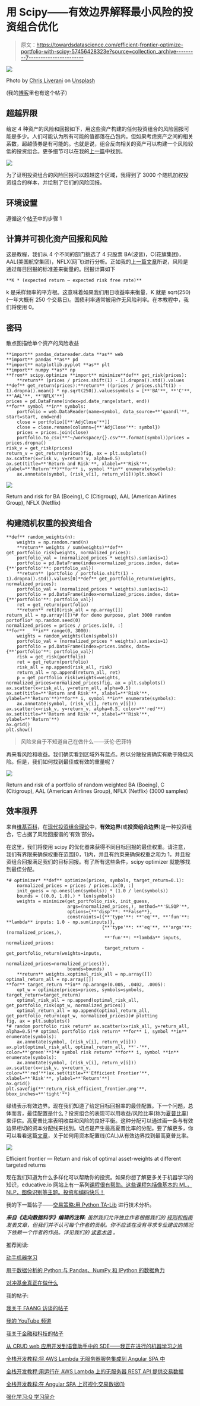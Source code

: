 # 用 Scipy——有效边界解释最小风险的投资组合优化

> 原文：<https://towardsdatascience.com/efficient-frontier-optimize-portfolio-with-scipy-57456428323e?source=collection_archive---------7----------------------->

![](img/e83a3f0a88f5af582cc98788301812f2.png)

Photo by [Chris Liverani](https://unsplash.com/@chrisliverani?utm_source=medium&utm_medium=referral) on [Unsplash](https://unsplash.com?utm_source=medium&utm_medium=referral)

(我的[博客](https://kylelix7.github.io/Efficient-Frontier-Explained-with-SciPy/)里也有这个帖子)

## 超越界限

给定 4 种资产的风险和回报如下，用这些资产构建的任何投资组合的风险回报可能是多少。人们可能认为所有可能的值都落在凸包内。但如果考虑资产之间的相关系数，超越债券是有可能的。也就是说，组合反向相关的资产可以构建一个风险较低的投资组合。更多细节可以在我的[上一篇](https://medium.com/@kyle.jinhai.li/reducing-risk-by-building-portfolio-8772d1ce0f21)中找到。

![](img/e5bff0fc8ca375ee754d2ed9525fb81a.png)

为了证明投资组合的风险回报可以超越这个区域，我得到了 3000 个随机加权投资组合的样本，并绘制了它们的风险回报。

## 环境设置

遵循这个[帖子](https://medium.com/@kyle.jinhai.li/collect-trading-data-with-pandas-library-8904659f2122)中的步骤 1

## 计算并可视化资产回报和风险

这是教程，我们从 4 个不同的部门挑选了 4 只股票 BA(波音)，C(花旗集团)，AAL(美国航空集团)，NFLX(网飞)进行分析。正如我的[上一篇文章](https://medium.com/@kyle.jinhai.li/reducing-risk-by-building-portfolio-8772d1ce0f21)所说，风险是通过每日回报的标准差来衡量的。回报计算如下

```
**K * (expected return – expected risk free rate)**
```

k 是采样频率的平方根。这意味着如果我们用日收益率来衡量，K 就是 sqrt(250)(一年大概有 250 个交易日)。国债利率通常被用作无风险利率。在本教程中，我们将使用 0。

## 密码

散点图描绘单个资产的风险收益

```
**import** pandas_datareader.data **as** web
**import** pandas **as** pd
**import** matplotlib.pyplot **as** plt
**import** numpy **as** np
**from** scipy.optimize **import** minimize**def** get_risk(prices):
    **return** (prices / prices.shift(1) - 1).dropna().std().values **def** get_return(prices):**return** ((prices / prices.shift(1) - 1).dropna().mean() * np.sqrt(250)).valuessymbols = [**'BA'**, **'C'**, **'AAL'**, **'NFLX'**]
prices = pd.DataFrame(index=pd.date_range(start, end))
**for** symbol **in** symbols:
    portfolio = web.DataReader(name=symbol, data_source=**'quandl'**, start=start, end=end)
    close = portfolio[[**'AdjClose'**]]
    close = close.rename(columns={**'AdjClose'**: symbol})
    prices = prices.join(close)
    portfolio.to_csv(**"~/workspace/{}.csv"**.format(symbol))prices = prices.dropna()
risk_v = get_risk(prices)
return_v = get_return(prices)fig, ax = plt.subplots()
ax.scatter(x=risk_v, y=return_v, alpha=0.5)
ax.set(title=**'Return and Risk'**, xlabel=**'Risk'**, ylabel=**'Return'**)**for** i, symbol **in** enumerate(symbols):
    ax.annotate(symbol, (risk_v[i], return_v[i]))plt.show()
```

![](img/5f111743c41582c59cc8a7949a244228.png)

Return and risk for BA (Boeing), C (Citigroup), AAL (American Airlines Group), NFLX (Netflix)

## 构建随机权重的投资组合

```
**def** random_weights(n):
    weights = np.random.rand(n)
    **return** weights / sum(weights)**def** get_portfolio_risk(weights, normalized_prices):
    portfolio_val = (normalized_prices * weights).sum(axis=1)
    portfolio = pd.DataFrame(index=normalized_prices.index, data={**'portfolio'**: portfolio_val})
    **return** (portfolio / portfolio.shift(1) - 1).dropna().std().values[0]**def** get_portfolio_return(weights, normalized_prices):
    portfolio_val = (normalized_prices * weights).sum(axis=1)
    portfolio = pd.DataFrame(index=normalized_prices.index, data={**'portfolio'**: portfolio_val})
    ret = get_return(portfolio)
    **return** ret[0]risk_all = np.array([])
return_all = np.array([])*# for demo purpose, plot 3000 random portoflio* np.random.seed(0)
normalized_prices = prices / prices.ix[0, :]
**for** _ **in** range(0, 3000):
    weights = random_weights(len(symbols))
    portfolio_val = (normalized_prices * weights).sum(axis=1)
    portfolio = pd.DataFrame(index=prices.index, data={**'portfolio'**: portfolio_val})
    risk = get_risk(portfolio)
    ret = get_return(portfolio)
    risk_all = np.append(risk_all, risk)
    return_all = np.append(return_all, ret)
    p = get_portfolio_risk(weights=weights, normalized_prices=normalized_prices)fig, ax = plt.subplots()
ax.scatter(x=risk_all, y=return_all, alpha=0.5)
ax.set(title=**'Return and Risk'**, xlabel=**'Risk'**, ylabel=**'Return'**)**for** i, symbol **in** enumerate(symbols):
    ax.annotate(symbol, (risk_v[i], return_v[i]))
ax.scatter(x=risk_v, y=return_v, alpha=0.5, color=**'red'**)
ax.set(title=**'Return and Risk'**, xlabel=**'Risk'**, ylabel=**'Return'**)
ax.grid()
plt.show()
```

> 风险来自于不知道自己在做什么——沃伦·巴菲特

再来看风险和收益。我们确实看到区域外有蓝点。所以分散投资确实有助于降低风险。但是，我们如何找到最佳或有效的重量呢？

![](img/c1842ffb7ef4c446913dc567c4432e0f.png)

Return and risk of a portfolio of random weighted BA (Boeing), C (Citigroup), AAL (American Airlines Group), NFLX (Netflix) (3000 samples)

## 效率限界

来自[维基百科](https://en.wikipedia.org/wiki/Efficient_frontier)，在[现代投资组合理论](https://en.wikipedia.org/wiki/Modern_portfolio_theory)中，**有效边界**(或**投资组合边界**)是一种投资组合，它占据了风险回报谱的‘有效’部分。

在这里，我们将使用 scipy 的优化器来获得不同目标回报的最佳权重。请注意，我们有界限来确保权重在范围[0，1]内，并且有约束来确保权重之和为 1，并且投资组合回报满足我们的目标回报。有了所有这些条件，scipy optimizer 就能够找到最佳分配。

```
*# optimizer* **def** optimize(prices, symbols, target_return=0.1):
    normalized_prices = prices / prices.ix[0, :]
    init_guess = np.ones(len(symbols)) * (1.0 / len(symbols))
    bounds = ((0.0, 1.0),) * len(symbols)
    weights = minimize(get_portfolio_risk, init_guess,
                       args=(normalized_prices,), method=**'SLSQP'**,
                       options={**'disp'**: **False**},
                       constraints=({**'type'**: **'eq'**, **'fun'**: **lambda** inputs: 1.0 - np.sum(inputs)},
                                    {**'type'**: **'eq'**, **'args'**: (normalized_prices,),
                                     **'fun'**: **lambda** inputs, normalized_prices:
                                     target_return - get_portfolio_return(weights=inputs,
                                                                          normalized_prices=normalized_prices)}),
                       bounds=bounds)
    **return** weights.xoptimal_risk_all = np.array([])
optimal_return_all = np.array([])
**for** target_return **in** np.arange(0.005, .0402, .0005):
    opt_w = optimize(prices=prices, symbols=symbols, target_return=target_return)
    optimal_risk_all = np.append(optimal_risk_all, get_portfolio_risk(opt_w, normalized_prices))
    optimal_return_all = np.append(optimal_return_all, get_portfolio_return(opt_w, normalized_prices))# plotting
fig, ax = plt.subplots()
*# random portfolio risk return* ax.scatter(x=risk_all, y=return_all, alpha=0.5)*# optimal portfolio risk return* **for** i, symbol **in** enumerate(symbols):
    ax.annotate(symbol, (risk_v[i], return_v[i]))
ax.plot(optimal_risk_all, optimal_return_all, **'-'**, color=**'green'**)*# symbol risk return* **for** i, symbol **in** enumerate(symbols):
    ax.annotate(symbol, (risk_v[i], return_v[i]))
ax.scatter(x=risk_v, y=return_v, color=**'red'**)ax.set(title=**'Efficient Frontier'**, xlabel=**'Risk'**, ylabel=**'Return'**)
ax.grid()
plt.savefig(**'return_risk_efficient_frontier.png'**, bbox_inches=**'tight'**)
```

绿线表示有效边界。现在我们知道了给定目标回报率的最佳配置。下一个问题，总体而言，最佳配置是什么？投资组合的表现可以用收益/风险比率(称为[夏普比率](https://www.investopedia.com/terms/s/sharperatio.asp))来评估。高夏普比率表明收益和风险的良好平衡。这种分配可以通过画一条与有效边界相切的资本分配线来找到。切点是产生最高夏普比率的分配。要了解更多，你可以看看这篇[文章](https://corporatefinanceinstitute.com/resources/knowledge/finance/capital-allocation-line-cal-and-optimal-portfolio/)，关于如何用资本配置线(CAL)从有效边界找到最高夏普比率。

![](img/0d44353397cbb9f8ddb94d329ea2c90b.png)

Efficient frontier — Return and risk of optimal asset-weights at different targeted returns

现在我们知道为什么多样化可以帮助你的投资。如果你想了解更多关于机器学习的知识，educative.io 网站上有一系列[课程很有帮助。这些课程包括像基本的 ML，NLP，图像识别等主题。投资和编码快乐！](https://www.educative.io/profile/view/6083138522447872?aff=VEzk)

我的下一篇帖子——[交易策略:用 Python TA-Lib](https://medium.com/@kyle.jinhai.li/trading-strategy-technical-analysis-with-python-ta-lib-3ce9d6ce5614) 进行技术分析。

***来自《走向数据科学》编辑的注释:*** *虽然我们允许独立作者根据我们的* [*规则和指南*](/questions-96667b06af5) *发表文章，但我们并不认可每个作者的贡献。你不应该在没有寻求专业建议的情况下依赖一个作者的作品。详见我们的* [*读者术语*](/readers-terms-b5d780a700a4) *。*

推荐阅读:

[动手机器学习](https://www.amazon.com/gp/product/1492032646/ref=as_li_tl?ie=UTF8&camp=1789&creative=9325&creativeASIN=1492032646&linkCode=as2&tag=blog023b-20&linkId=e6994d31d10e7ac4d35d9889cfe5622e)

[用于数据分析的 Python:与 Pandas、NumPy 和 IPython 的数据角力](https://www.amazon.com/gp/product/1491957662/ref=as_li_tl?ie=UTF8&camp=1789&creative=9325&creativeASIN=1491957662&linkCode=as2&tag=blog023b-20&linkId=be0bbd6ab4fd578397d9c14facc76911)

[对冲基金真正在做什么](https://www.amazon.com/gp/product/1631570897/ref=as_li_tl?ie=UTF8&camp=1789&creative=9325&creativeASIN=1631570897&linkCode=as2&tag=blog023b-20&linkId=d7bb68173b008df1b500073e3a8d054e)

我的帖子:

[我关于 FAANG 访谈的帖子](https://medium.com/@fin.techology/my-posts-about-faang-interview-20e529c5f13f?source=your_stories_page---------------------------)

[我的 YouTube 频道](https://bit.ly/3bBOjtJ)

[我关于金融和科技的帖子](https://medium.com/@fin.techology/my-posts-about-finance-and-tech-7b7e6b2e57f4?source=your_stories_page---------------------------)

[从 CRUD web 应用开发到语音助手中的 SDE——我正在进行的机器学习之旅](https://medium.com/@fin.techology/from-crud-app-dev-to-sde-in-voice-assistant-my-ongoing-journey-to-ml-4ea11ec4966e?)

[全栈开发教程:将 AWS Lambda 无服务器服务集成到 Angular SPA 中](/full-stack-development-tutorial-integrate-aws-lambda-serverless-service-into-angular-spa-abb70bcf417f)

[全栈开发教程:用运行在 AWS Lambda 上的无服务器 REST API 提供交易数据](/full-stack-development-tutorial-serverless-rest-api-running-on-aws-lambda-a9a501f54405)

[全栈开发教程:在 Angular SPA 上可视化交易数据(1)](/full-stack-development-tutorial-visualize-trading-data-on-angular-spa-7ec2a5749a38)

[强化学习:Q 学习简介](https://medium.com/@kyle.jinhai.li/reinforcement-learning-introduction-to-q-learning-444c951e292c)